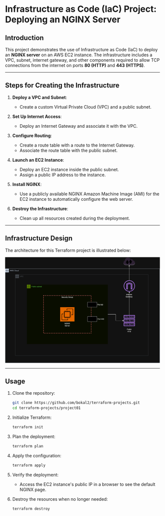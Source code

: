 # **Infrastructure as Code (IaC) Project: Deploying an NGINX Server**

## **Introduction**

This project demonstrates the use of Infrastructure as Code (IaC) to deploy an **NGINX server** on an AWS EC2 instance. The infrastructure includes a VPC, subnet, internet gateway, and other components required to allow TCP connections from the internet on ports **80 (HTTP)** and **443 (HTTPS)**.

---

## **Steps for Creating the Infrastructure**

1. **Deploy a VPC and Subnet**:
   - Create a custom Virtual Private Cloud (VPC) and a public subnet.

2. **Set Up Internet Access**:
   - Deploy an Internet Gateway and associate it with the VPC.

3. **Configure Routing**:
   - Create a route table with a route to the Internet Gateway.
   - Associate the route table with the public subnet.

4. **Launch an EC2 Instance**:
   - Deploy an EC2 instance inside the public subnet.
   - Assign a public IP address to the instance.

5. **Install NGINX**:
   - Use a publicly available NGINX Amazon Machine Image (AMI) for the EC2 instance to automatically configure the web server.

6. **Destroy the Infrastructure**:
   - Clean up all resources created during the deployment.

---

## **Infrastructure Design**

The architecture for this Terraform project is illustrated below:

![Infrastructure Design](design/vpc_ec2.drawio.png)

---

## **Usage**

1. Clone the repository:
   ```bash
   git clone https://github.com/bokal2/terraform-projects.git
   cd terraform-projects/project01
   ```

2. Initialize Terraform:
   ```bash
   terraform init
   ```

3. Plan the deployment:
   ```bash
   terraform plan
   ```

4. Apply the configuration:
   ```bash
   terraform apply
   ```

5. Verify the deployment:
   - Access the EC2 instance's public IP in a browser to see the default NGINX page.

6. Destroy the resources when no longer needed:
   ```bash
   terraform destroy
   ```
